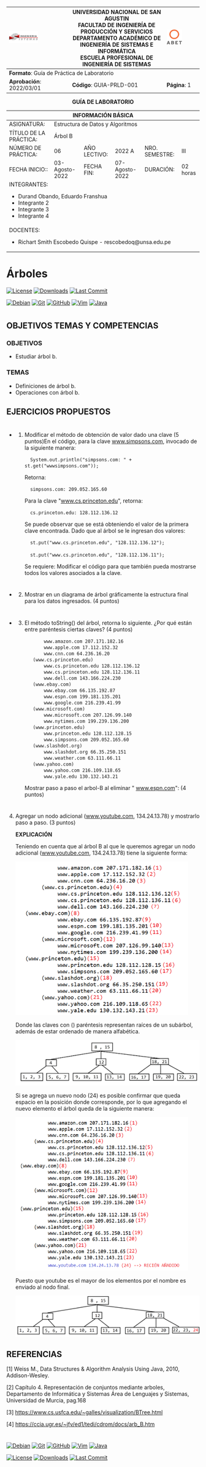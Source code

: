 <div align="center">
<table>
    <theader>
        <tr>
            <td><img src="https://github.com/rescobedoq/pw2/blob/main/epis.png?raw=true" alt="EPIS" style="width:50%; height:auto"/></td>
            <th>
                <span style="font-weight:bold;">UNIVERSIDAD NACIONAL DE SAN AGUSTIN</span><br />
                <span style="font-weight:bold;">FACULTAD DE INGENIERÍA DE PRODUCCIÓN Y SERVICIOS</span><br />
                <span style="font-weight:bold;">DEPARTAMENTO ACADÉMICO DE INGENIERÍA DE SISTEMAS E INFORMÁTICA</span><br />
                <span style="font-weight:bold;">ESCUELA PROFESIONAL DE INGENIERÍA DE SISTEMAS</span>
            </th>
            <td><img src="https://github.com/rescobedoq/pw2/blob/main/abet.png?raw=true" alt="ABET" style="width:50%; height:auto"/></td>
        </tr>
    </theader>
    <tbody>
        <tr><td colspan="3"><span style="font-weight:bold;">Formato</span>: Guía de Práctica de Laboratorio</td></tr>
        <tr><td><span style="font-weight:bold;">Aprobación</span>:  2022/03/01</td><td><span style="font-weight:bold;">Código</span>: GUIA-PRLD-001</td><td><span style="font-weight:bold;">Página</span>: 1</td></tr>
    </tbody>
</table>
</div>

<div align="center">
<span style="font-weight:bold;">GUÍA DE LABORATORIO</span><br />
</div>


<table>
<theader>
<tr><th colspan="6">INFORMACIÓN BÁSICA</th></tr>
</theader>
<tbody>
<tr><td>ASIGNATURA:</td><td colspan="5">Estructura de Datos y Algoritmos</td></tr>
<tr><td>TÍTULO DE LA PRÁCTICA:</td><td colspan="5">Árbol B</td></tr>
<tr>
<td>NÚMERO DE PRÁCTICA:</td><td>06</td><td>AÑO LECTIVO:</td><td>2022 A</td><td>NRO. SEMESTRE:</td><td>III</td>
</tr>
<tr>
<td>FECHA INICIO::</td><td>03-Agosto-2022</td><td>FECHA FIN:</td><td>07-Agosto-2022</td><td>DURACIÓN:</td><td>02 horas</td>
</tr>
<tr><td colspan="6">INTEGRANTES:
    <ul>
        <li>Durand Obando, Eduardo Franshua</li>
        <li>Integrante 2</li>
        <li>Integrante 3</li>
        <li>Integrante 4</li>
</td>
</<tr>
<tr><td colspan="6">DOCENTES:
<ul>
<li>Richart Smith Escobedo Quispe - rescobedoq@unsa.edu.pe</li>
</ul>
</td>
</<tr>
</tdbody>
</table>

# Árboles

[![License][license]][license-file]
[![Downloads][downloads]][releases]
[![Last Commit][last-commit]][releases]

[![Debian][Debian]][debian-site]
[![Git][Git]][git-site]
[![GitHub][GitHub]][github-site]
[![Vim][Vim]][vim-site]
[![Java][Java]][java-site]

#

## OBJETIVOS TEMAS Y COMPETENCIAS

### OBJETIVOS

- Estudiar árbol b.

### TEMAS
-   Definiciones de árbol b.
-   Operaciones con árbol b.

## EJERCICIOS PROPUESTOS
#
-  1. Modificar el método de obtención de valor dado una clave (5 puntos)En el código, para la clave www.simpsons.com, invocado de la siguiente manera:

            System.out.println("simpsons.com: " + st.get("wwwsimpsons.com"));
        Retorna:

            simpsons.com: 209.052.165.60

        Para la clave "www.cs.princeton.edu", retorna:

            cs.princeton.edu: 128.112.136.12

        Se puede observar que se está obteniendo el valor de la primera clave encontrada.
Dado que al árbol se le ingresan dos valores:

            st.put("www.cs.princeton.edu", "128.112.136.12");

            st.put("www.cs.princeton.edu", "128.112.136.11");
        Se requiere: Modificar el código para que también pueda mostrarse todos los
        valores asociados a la clave.

#
- 2. Mostrar en un diagrama de árbol gráficamente la estructura final para los datos
ingresados. (4 puntos)

#
- 3. El método toString() del árbol, retorna lo siguiente. ¿Por qué están entre paréntesis
ciertas claves? (4 puntos)

                www.amazon.com 207.171.182.16
                www.apple.com 17.112.152.32
                www.cnn.com 64.236.16.20
            (www.cs.princeton.edu)
                www.cs.princeton.edu 128.112.136.12
                www.cs.princeton.edu 128.112.136.11
                www.dell.com 143.166.224.230
            (www.ebay.com)
                www.ebay.com 66.135.192.87
                www.espn.com 199.181.135.201
                www.google.com 216.239.41.99
            (www.microsoft.com)
                www.microsoft.com 207.126.99.140
                www.nytimes.com 199.239.136.200
            (www.princeton.edu)
                www.princeton.edu 128.112.128.15
                www.simpsons.com 209.052.165.60
            (www.slashdot.org)
                www.slashdot.org 66.35.250.151
                www.weather.com 63.111.66.11
            (www.yahoo.com)
                www.yahoo.com 216.109.118.65
                www.yale.edu 130.132.143.21
                
        Mostrar paso a paso el arbol-B al eliminar " www.espn.com": (4 puntos)

#
4. Agregar un nodo adicional (www.youtube.com, 134.24.13.78) y mostrarlo paso a
paso. (3 puntos)

    **EXPLICACIÓN**

    Teniendo en cuenta que al árbol B al que le queremos agregar un nodo adicional (www.youtube.com, 134.24.13.78) tiene la siguiente forma:

    <img src="img/listaArbol.png" width="450" height="400">

    Donde las claves con () paréntesis representan raíces de un subárbol, además de estar ordenado de manera alfabética.

    <img src="img/arbol1.jpeg">

    Si se agrega un nuevo nodo (24) es posible confirmar que queda espacio en la posición donde corresponde, por lo que agregando el nuevo elemento el árbol queda de la siguiente manera:

    <img src="img/listaArbol2.png" width="450" height="400">

    Puesto que youtube es el mayor de los elementos por el nombre es enviado al nodo final.
   
    <img src="img/arbol2.png">



    
    

## REFERENCIAS
[1] Weiss M., Data Structures & Algorithm Analysis Using Java, 2010, Addison-Wesley.

[2] Capítulo 4. Representación de conjuntos mediante arboles, Departamento de
Informática y Sistemas Área de Lenguajes y Sistemas, Universidad de Murcia, pag.168

[3] https://www.cs.usfca.edu/~galles/visualization/BTree.html

[4] https://ccia.ugr.es/~jfv/ed1/tedi/cdrom/docs/arb_B.htm

#

[license]: https://img.shields.io/github/license/rescobedoq/pw2?label=rescobedoq
[license-file]: https://github.com/rescobedoq/pw2/blob/main/LICENSE

[downloads]: https://img.shields.io/github/downloads/rescobedoq/pw2/total?label=Downloads
[releases]: https://github.com/rescobedoq/pw2/releases/

[last-commit]: https://img.shields.io/github/last-commit/rescobedoq/pw2?label=Last%20Commit

[Debian]: https://img.shields.io/badge/Debian-D70A53?style=for-the-badge&logo=debian&logoColor=white
[debian-site]: https://www.debian.org/index.es.html

[Git]: https://img.shields.io/badge/git-%23F05033.svg?style=for-the-badge&logo=git&logoColor=white
[git-site]: https://git-scm.com/

[GitHub]: https://img.shields.io/badge/github-%23121011.svg?style=for-the-badge&logo=github&logoColor=white
[github-site]: https://github.com/

[Vim]: https://img.shields.io/badge/VIM-%2311AB00.svg?style=for-the-badge&logo=vim&logoColor=white
[vim-site]: https://www.vim.org/

[Java]: https://img.shields.io/badge/java-%23ED8B00.svg?style=for-the-badge&logo=java&logoColor=white
[java-site]: https://docs.oracle.com/javase/tutorial/


[![Debian][Debian]][debian-site]
[![Git][Git]][git-site]
[![GitHub][GitHub]][github-site]
[![Vim][Vim]][vim-site]
[![Java][Java]][java-site]

[![License][license]][license-file]
[![Downloads][downloads]][releases]
[![Last Commit][last-commit]][releases]
